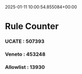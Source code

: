 2025-01-11 10:00:54.855084+00:00
# Rule Counter 
 ### UCATE : 507393

 ### Veneto : 453248

 ### Allowlist : 13930